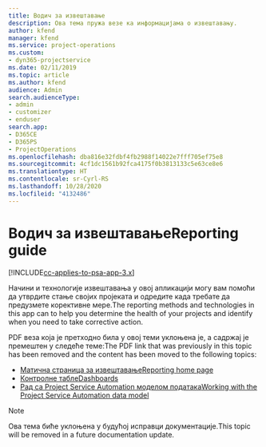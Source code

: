 ```yaml
---
title: Водич за извештавање
description: Ова тема пружа везе ка информацијама о извештавању.
author: kfend
manager: kfend
ms.service: project-operations
ms.custom:
- dyn365-projectservice
ms.date: 02/11/2019
ms.topic: article
ms.author: kfend
audience: Admin
search.audienceType:
- admin
- customizer
- enduser
search.app:
- D365CE
- D365PS
- ProjectOperations
ms.openlocfilehash: dba816e32fdbf4fb2988f14022e7fff705ef75e8
ms.sourcegitcommit: 4cf1dc1561b92fca4175f0b3813133c5e63ce8e6
ms.translationtype: HT
ms.contentlocale: sr-Cyrl-RS
ms.lasthandoff: 10/28/2020
ms.locfileid: "4132486"
---
```

# <a name="reporting-guide"></a><span data-ttu-id="9bf73-103">Водич за извештавање</span><span class="sxs-lookup"><span data-stu-id="9bf73-103">Reporting guide</span></span>

[!INCLUDE[cc-applies-to-psa-app-3.x](../../includes/cc-applies-to-psa-app-3x.md)]

<span data-ttu-id="9bf73-104">Начини и технологије извештавања у овој апликацији могу вам помоћи да утврдите стање својих пројеката и одредите када требате да предузмете корективне мере.</span><span class="sxs-lookup"><span data-stu-id="9bf73-104">The reporting methods and technologies in this app can to help you determine the health of your projects and identify when you need to take corrective action.</span></span> 

<span data-ttu-id="9bf73-105">PDF веза која је претходно била у овој теми уклоњена је, а садржај је премештен у следеће теме:</span><span class="sxs-lookup"><span data-stu-id="9bf73-105">The PDF link that was previously in this topic has been removed and the content has been moved to the following topics:</span></span>

- [<span data-ttu-id="9bf73-106">Матична страница за извештавање</span><span class="sxs-lookup"><span data-stu-id="9bf73-106">Reporting home page</span></span>](../reports-reporting-dynamics-365-project-service.md)
- [<span data-ttu-id="9bf73-107">Контролне табле</span><span class="sxs-lookup"><span data-stu-id="9bf73-107">Dashboards</span></span>](../reports-dashboards.md)
- [<span data-ttu-id="9bf73-108">Рад са Project Service Automation моделом података</span><span class="sxs-lookup"><span data-stu-id="9bf73-108">Working with the Project Service Automation data model</span></span>](../reports-working-project-service-data-model.md)

> [!NOTE]
> <span data-ttu-id="9bf73-109">Ова тема биће уклоњена у будућој исправци документације.</span><span class="sxs-lookup"><span data-stu-id="9bf73-109">This topic will be removed in a future documentation update.</span></span> 
